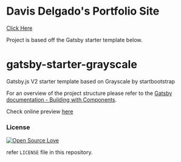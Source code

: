 # Davis Delgado's Portfolio Site
[Click Here](https://djdelgado.github.io/portfolio-site)

Project is based off the Gatsby starter template below.

# gatsby-starter-grayscale

Gatsby.js V2 starter template based on Grayscale by startbootstrap

For an overview of the project structure please refer to the [Gatsby documentation - Building with Components](https://www.gatsbyjs.org/docs/building-with-components/).

Check online preview [here](https://anubhavsrivastava.github.io/gatsby-starter-grayscale/)


### License

[![Open Source Love](https://badges.frapsoft.com/os/mit/mit.svg?v=102)](LICENSE)

refer `LICENSE` file in this repository.
